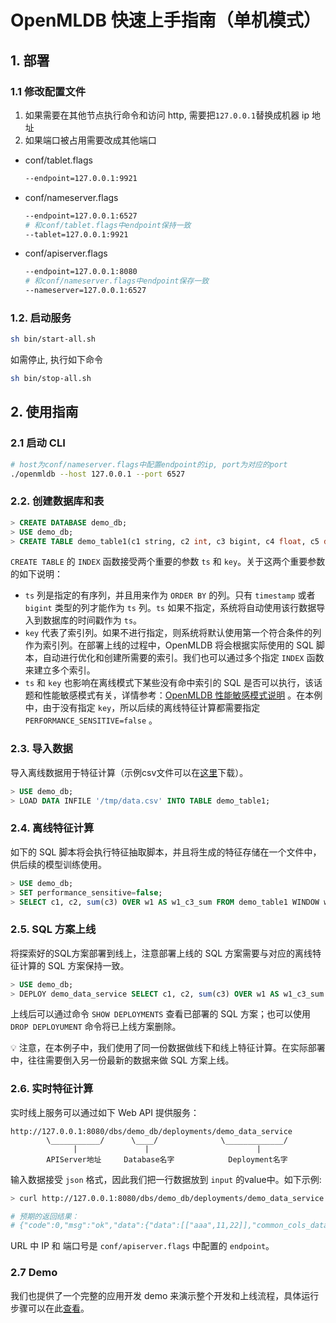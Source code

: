 # OpenMLDB 快速上手指南（单机模式）

## 1. 部署
### 1.1 修改配置文件
1. 如果需要在其他节点执行命令和访问 http, 需要把`127.0.0.1`替换成机器 ip 地址
2. 如果端口被占用需要改成其他端口

* conf/tablet.flags
   ```bash
   --endpoint=127.0.0.1:9921
   ```
* conf/nameserver.flags
   ```bash
   --endpoint=127.0.0.1:6527
   # 和conf/tablet.flags中endpoint保持一致
   --tablet=127.0.0.1:9921
   ```
* conf/apiserver.flags
   ```bash
   --endpoint=127.0.0.1:8080
   # 和conf/nameserver.flags中endpoint保存一致
   --nameserver=127.0.0.1:6527
   ```
### 1.2. 启动服务
```bash
sh bin/start-all.sh
```
如需停止, 执行如下命令 
```bash
sh bin/stop-all.sh
```
## 2. 使用指南
### 2.1 启动 CLI
```bash
# host为conf/nameserver.flags中配置endpoint的ip, port为对应的port
./openmldb --host 127.0.0.1 --port 6527
```
### 2.2. 创建数据库和表

```sql
> CREATE DATABASE demo_db;
> USE demo_db;
> CREATE TABLE demo_table1(c1 string, c2 int, c3 bigint, c4 float, c5 double, c6 timestamp, c7 date, INDEX(ts=c6));
```
`CREATE TABLE` 的 `INDEX` 函数接受两个重要的参数  `ts` 和 `key`。关于这两个重要参数的如下说明：

- `ts` 列是指定的有序列，并且用来作为 `ORDER BY` 的列。只有 `timestamp` 或者 `bigint` 类型的列才能作为 `ts` 列。`ts` 如果不指定，系统将自动使用该行数据导入到数据库的时间戳作为 `ts`。
- `key` 代表了索引列。如果不进行指定，则系统将默认使用第一个符合条件的列作为索引列。在部署上线的过程中，OpenMLDB 将会根据实际使用的 SQL 脚本，自动进行优化和创建所需要的索引。我们也可以通过多个指定 `INDEX` 函数来建立多个索引。
- `ts` 和 `key` 也影响在离线模式下某些没有命中索引的 SQL 是否可以执行，该话题和性能敏感模式有关，详情参考：[OpenMLDB 性能敏感模式说明](performance_sensitive_mode.md) 。在本例中，由于没有指定 `key`，所以后续的离线特征计算都需要指定 `PERFORMANCE_SENSITIVE=false` 。

### 2.3. 导入数据
 导入离线数据用于特征计算（示例csv文件可以在[这里](../../demo/standalone/data/data.csv)下载）。
```sql
> USE demo_db;
> LOAD DATA INFILE '/tmp/data.csv' INTO TABLE demo_table1;
```
### 2.4. 离线特征计算

如下的 SQL 脚本将会执行特征抽取脚本，并且将生成的特征存储在一个文件中，供后续的模型训练使用。

```sql
> USE demo_db;
> SET performance_sensitive=false;
> SELECT c1, c2, sum(c3) OVER w1 AS w1_c3_sum FROM demo_table1 WINDOW w1 AS (PARTITION BY demo_table1.c1 ORDER BY demo_table1.c6 ROWS BETWEEN 2 PRECEDING AND CURRENT ROW) INTO OUTFILE '/tmp/feature.csv';
```
### 2.5. SQL 方案上线
将探索好的SQL方案部署到线上，注意部署上线的 SQL 方案需要与对应的离线特征计算的 SQL 方案保持一致。
```sql
> USE demo_db;
> DEPLOY demo_data_service SELECT c1, c2, sum(c3) OVER w1 AS w1_c3_sum FROM demo_table1 WINDOW w1 AS (PARTITION BY demo_table1.c1 ORDER BY demo_table1.c6 ROWS BETWEEN 2 PRECEDING AND CURRENT ROW);
```
上线后可以通过命令 `SHOW DEPLOYMENTS` 查看已部署的 SQL 方案；也可以使用 `DROP DEPLOYUMENT` 命令将已上线方案删除。

:bulb: 注意，在本例子中，我们使用了同一份数据做线下和线上特征计算。在实际部署中，往往需要倒入另一份最新的数据来做 SQL 方案上线。

### 2.6. 实时特征计算

实时线上服务可以通过如下 Web API 提供服务：
```
http://127.0.0.1:8080/dbs/demo_db/deployments/demo_data_service
        \___________/      \____/              \_____________/
              |               |                        |
        APIServer地址     Database名字            Deployment名字
```
输入数据接受 `json` 格式，因此我们把一行数据放到 `input` 的value中。如下示例:

```bash
> curl http://127.0.0.1:8080/dbs/demo_db/deployments/demo_data_service -X POST -d'{"input": [["aaa", 11, 22, 1.2, 1.3, 1635247427000, "2021-05-20"]]}'

# 预期的返回结果：
# {"code":0,"msg":"ok","data":{"data":[["aaa",11,22]],"common_cols_data":[]}}
```
URL 中 IP 和 端口号是 `conf/apiserver.flags` 中配置的 `endpoint`。

### 2.7 Demo 

我们也提供了一个完整的应用开发 demo 来演示整个开发和上线流程，具体运行步骤可以在此[查看](https://github.com/4paradigm/OpenMLDB/tree/main/demo)。

